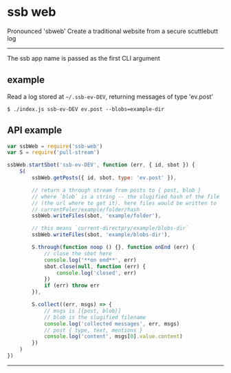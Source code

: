 # ssb web

Pronounced 'sbweb'
Create a traditional website from a secure scuttlebutt log

---------------------------------------

The ssb app name is passed as the first CLI argument

## example
Read a log stored at `~/.ssb-ev-DEV`, returning messages of type 'ev.post'
```
$ ./index.js ssb-ev-DEV ev.post --blobs=example-dir
```

## API example
```js
var ssbWeb = require('ssb-web')
var S = require('pull-stream')

ssbWeb.startSbot('ssb-ev-DEV', function (err, { id, sbot }) {
    S(
        ssbWeb.getPosts({ id, sbot, type: 'ev.post' }),

        // return a through stream from posts to { post, blob }
        // where `blob` is a string -- the slugified hash of the file
        // (the url where to get it). here files would be written to
        // currentFoler/example/folder/hash
        ssbWeb.writeFiles(sbot, 'example/folder'),

        // this means `current-directpry/example/blobs-dir`
        ssbWeb.writeFiles(sbot, 'example/blobs-dir'),

        S.through(function noop () {}, function onEnd (err) {
            // close the sbot here
            console.log('**on end**', err)
            sbot.close(null, function (err) {
                console.log('closed', err)
            })
            if (err) throw err
        }),

        S.collect((err, msgs) => {
            // msgs is [{post, blob}]
            // blob is the slugified filename
            console.log('collected messages', err, msgs)
            // post { type, text, mentions }
            console.log('content', msgs[0].value.content)
        })
    )
})
```

----------------------------------------------------------------
